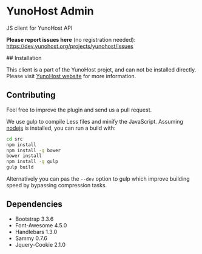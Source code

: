 # YunoHost Admin

JS client for YunoHost API

**Please report issues here** (no registration needed):    
https://dev.yunohost.org/projects/yunohost/issues


## Installation

This client is a part of the YunoHost projet, and can not be installed
directly. Please visit [YunoHost website](https://yunohost.org) for
more information.

## Contributing

Feel free to improve the plugin and send us a pull request.

We use gulp to compile Less files and minify the JavaScript.
Assuming [nodejs](http://nodejs.org/) is installed, you can run a
build with:

```sh
cd src
npm install
npm install -g bower
bower install
npm install -g gulp
gulp build
```
Alternatively you can pas the `--dev` option to gulp which improve building
speed by bypassing compression tasks.

## Dependencies

* Bootstrap 3.3.6
* Font-Awesome 4.5.0
* Handlebars 1.3.0
* Sammy 0.7.6
* Jquery-Cookie 2.1.0
